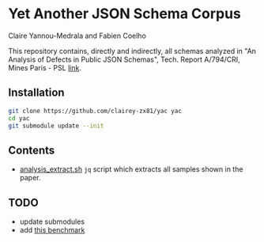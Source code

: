 # Yet Another JSON Schema Corpus

Claire Yannou-Medrala and Fabien Coelho

This repository contains, directly and indirectly, all schemas analyzed in
"An Analysis of Defects in Public JSON Schemas", Tech. Report A/794/CRI,
Mines Paris - PSL [link](https://minesparis-psl.hal.science/hal-04415517/file/A-794-DepotHAL.pdf).

## Installation

```sh
git clone https://github.com/clairey-zx81/yac yac
cd yac
git submodule update --init
```

## Contents

- [analysis_extract.sh](analysis_extract.sh)
  `jq` script which extracts all samples shown in the paper.

## TODO

- update submodules
- add [this benchmark](https://github.com/sourcemeta-research/jsonschema-benchmark)
